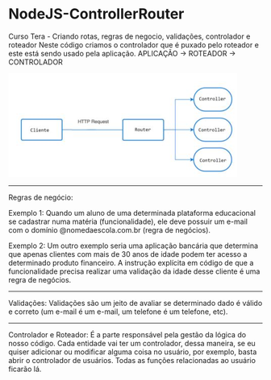 # NodeJS-ControllerRouter
 Curso Tera - Criando rotas, regras de negocio, validações, controlador e roteador
 Neste código criamos o controlador que é puxado pelo roteador e este está sendo usado pela aplicação.
 APLICAÇÃO -> ROTEADOR -> CONTROLADOR

 ![alt](cli_router_controller.jpg)

_____

Regras de negócio:

Exemplo 1:
Quando um aluno de uma determinada plataforma educacional se cadastrar numa matéria (funcionalidade), ele deve possuir um e-mail com o domínio @nomedaescola.com.br (regra de negócios).

Exemplo 2:
Um outro exemplo seria uma aplicação bancária que determina que apenas clientes com mais de 30 anos de idade podem ter acesso a determinado produto financeiro. A instrução explícita em código de que a funcionalidade precisa realizar uma validação da idade desse cliente é uma regra de negócios.
_____

Validações:
Validações são um jeito de avaliar se determinado dado é válido e correto (um e-mail é um e-mail, um telefone é um telefone, etc).
_____

Controlador e Roteador:
É a parte responsável pela gestão da lógica do nosso código. Cada entidade vai ter um controlador, dessa maneira, se eu quiser adicionar ou modificar alguma coisa no usuário, por exemplo, basta abrir o controlador de usuários. Todas as funções relacionadas ao usuário ficarão lá.